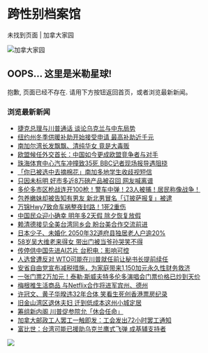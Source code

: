 # 跨性别档案馆

未找到页面 | 加拿大家园

![加拿大家园](https://www.iask.ca/wp-content/uploads/2022/01/iaskca_logo.jpg)

## OOPS... 这里是米勒星球!

抱歉, 页面已经不存在. 请用下方按钮返回首页，或者浏览最新新闻。

### 浏览最新新闻

- [捷克总理与川普通话 谈论乌克兰与中东局势](https://www.iask.ca/news/1035445 "捷克总理与川普通话 谈论乌克兰与中东局势")
- [纽约州冬季供暖补助开始接受申请 最高补助近千元](https://www.iask.ca/news/1035443 "纽约州冬季供暖补助开始接受申请 最高补助近千元")
- [南加尔湾长发飘飘、清纯华女 竟是大毒贩](https://www.iask.ca/news/1035440 "南加尔湾长发飘飘、清纯华女 竟是大毒贩")
- [欧盟候任外交首长：中国如今更成欧盟竞争者与对手](https://www.iask.ca/news/1035438 "欧盟候任外交首长：中国如今更成欧盟竞争者与对手")
- [珠海体育中心汽车冲撞致35死 BBC记者现场报导遇阻挠](https://www.iask.ca/news/1035436 "珠海体育中心汽车冲撞致35死 BBC记者现场报导遇阻挠")
- [「你已被选中去摘棉花」南加多地学生收歧视短信](https://www.iask.ca/news/1035433 "「你已被选中去摘棉花」南加多地学生收歧视短信")
- [只因未标明 好市多近8万磅产品被召回 网友喊离谱](https://www.iask.ca/news/1035431 "只因未标明 好市多近8万磅产品被召回 网友喊离谱")
- [多伦多市区枪战连开100枪！警车中弹！23人被捕！居民称像战争！](https://www.iask.ca/news/1035425 "多伦多市区枪战连开100枪！警车中弹！23人被捕！居民称像战争！")
- [包养嫩妹却被告知有男友 新北男冒名「订披萨报复」被逮](https://www.iask.ca/news/1035423 "包养嫩妹却被告知有男友 新北男冒名「订披萨报复」被逮")
- [万锦Hwy7致命车祸整夜封路！1死2重伤](https://www.iask.ca/news/1035420 "万锦Hwy7致命车祸整夜封路！1死2重伤")
- [中国民众迎小确幸 明年多2天假 除夕恢复放假](https://www.iask.ca/news/1035418 "中国民众迎小确幸 明年多2天假 除夕恢复放假")
- [赖清德接见全美台湾同乡会 盼台美合作交流前进](https://www.iask.ca/news/1035416 "赖清德接见全美台湾同乡会 盼台美合作交流前进")
- [日本少子、未婚化 2050年32道府县独居老人户逾20%](https://www.iask.ca/news/1035414 "日本少子、未婚化 2050年32道府县独居老人户逾20%")
- [58岁吴大维老来得女 带出门被当爷孙哭笑不得](https://www.iask.ca/news/1035411 "58岁吴大维老来得女 带出门被当爷孙哭笑不得")
- [传停供中国先进AI芯片 台积电：影响可控](https://www.iask.ca/news/1035409 "传停供中国先进AI芯片 台积电：影响可控")
- [人选曾遭反对 WTO可能在川普就任前让秘书长提前续任](https://www.iask.ca/news/1035407 "人选曾遭反对 WTO可能在川普就任前让秘书长提前续任")
- [安省自由党宣布减税措施，为家庭带来1,150加元永久性财务救济](https://www.iask.ca/news/1035405 "安省自由党宣布减税措施，为家庭带来1,150加元永久性财务救济")
- [一张门票2万加元！泰勒·斯威夫特多伦多演唱会门票价格已炒到天价](https://www.iask.ca/news/1035401 "一张门票2万加元！泰勒·斯威夫特多伦多演唱会门票价格已炒到天价")
- [梅根推生活商品 与Netflix合作将进军宾州、德州](https://www.iask.ca/news/1035399 "梅根推生活商品 与Netflix合作将进军宾州、德州")
- [许冠文、黄子华暌违32年合体 笑看生死创香港票房纪录](https://www.iask.ca/news/1035396 "许冠文、黄子华暌违32年合体 笑看生死创香港票房纪录")
- [旧金山湾区退休夫妇 迁到低成本这州小城定居](https://www.iask.ca/news/1035394 "旧金山湾区退休夫妇 迁到低成本这州小城定居")
- [筹组新内阁 川普促参院允「休会任命」](https://www.iask.ca/news/1035392 "筹组新内阁 川普促参院允「休会任命」")
- [加拿大邮政工人罢工一触即发：工会发出72小时罢工通知](https://www.iask.ca/news/1035388 "加拿大邮政工人罢工一触即发：工会发出72小时罢工通知")
- [富比世：台湾可能已援助乌克兰鹰式飞弹 成基辅支持者](https://www.iask.ca/news/1035386 "富比世：台湾可能已援助乌克兰鹰式飞弹 成基辅支持者")

![](https://pixel.wp.com/g.gif?v=ext&blog=202177651&post=0&tz=-5&srv=www.iask.ca&j=1%3A12.8.1&host=www.iask.ca&ref=&fcp=3088&rand=0.7636437115568957)